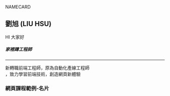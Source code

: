 <!Doctype html>


<div class="mark">NAMECARD</div>
<div class="namecard">
  <h2>劉旭
  <span>(LIU HSU)</span>
  </h2>HI 大家好
  
  <h5>家裡蹲工程師</h5>
  <hr>
  <p>新轉職前端工程師，原為自動化產線工程師   <br>，致力學習前端技術，創造網頁新體驗 </p>
  <div class="circle circle1"></div>
  <div class="circle circle2"></div>
</div>
<h3 class="page_title">網頁課程範例-名片</h3>


